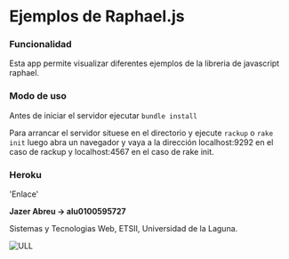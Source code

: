 # Ejemplos de Raphael.js

### Funcionalidad

Esta app permite visualizar diferentes ejemplos de la libreria de javascript raphael.

### Modo de uso

Antes de iniciar el servidor ejecutar `bundle install`

Para arrancar el servidor situese en el directorio y ejecute `rackup` o `rake init` luego abra un navegador y vaya a la dirección localhost:9292 en el caso de rackup y localhost:4567 en el caso de rake init.

### Heroku

'Enlace'

**Jazer Abreu -> alu0100595727**

Sistemas y Tecnologias Web, ETSII, Universidad de la Laguna.

![ULL](http://www.ull.es/Public/images/wull/logo.gif)
